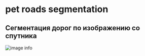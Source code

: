 # pet roads segmentation
## Сегментация дорог по изображению со спутника
![image info](pet_roads/data/frontend/main_image.png)
